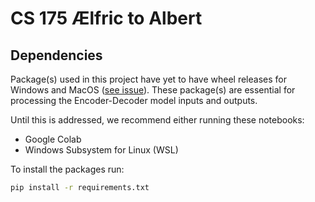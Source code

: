 # CS 175 Ælfric to Albert

## Dependencies
Package(s) used in this project have yet to have wheel releases for Windows 
and MacOS ([see issue](https://github.com/OpenNMT/Tokenizer/issues/136)). 
These package(s) are essential for processing the Encoder-Decoder model
inputs and outputs.

Until this is addressed, we recommend either running these notebooks:
* Google Colab
* Windows Subsystem for Linux (WSL)

To install the packages run:
```bash
pip install -r requirements.txt
```